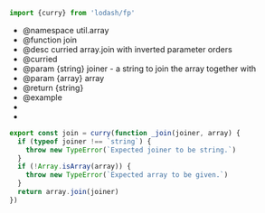 
```js
import {curry} from 'lodash/fp'
```


* @namespace util.array
* @function join
* @desc curried array.join with inverted parameter orders
* @curried
* @param {string} joiner - a string to join the array together with
* @param {array} array
* @return {string}
* @example
* <!--@join(`x`, [1,2,3])-->
* <!--/@-->


```js
export const join = curry(function _join(joiner, array) {
  if (typeof joiner !== `string`) {
    throw new TypeError(`Expected joiner to be string.`)
  }
  if (!Array.isArray(array)) {
    throw new TypeError(`Expected array to be given.`)
  }
  return array.join(joiner)
})
```
